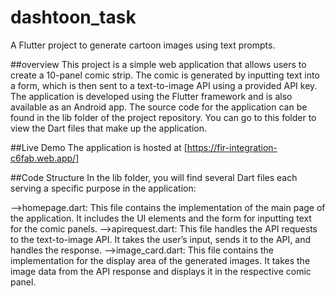 # dashtoon_task

A Flutter project to generate cartoon images using text prompts.

##overview
This project is a simple web application that allows users to create a 10-panel comic strip. The comic is generated by inputting text into a form, which is then sent to a text-to-image API using a provided API key. The application is developed using the Flutter framework and is also available as an Android app. The source code for the application can be found in the lib folder of the project repository. You can go to this folder to view the Dart files that make up the application.

##Live Demo
The application is hosted at [https://fir-integration-c6fab.web.app/]

##Code Structure
In the lib folder, you will find several Dart files each serving a specific purpose in the application:

-->homepage.dart: This file contains the implementation of the main page of the application. It includes the UI elements and the form for inputting text for the comic panels.
-->apirequest.dart: This file handles the API requests to the text-to-image API. It takes the user’s input, sends it to the API, and handles the response.
-->image_card.dart: This file contains the implementation for the display area of the generated images. It takes the image data from the API response and displays it in the respective comic panel.

